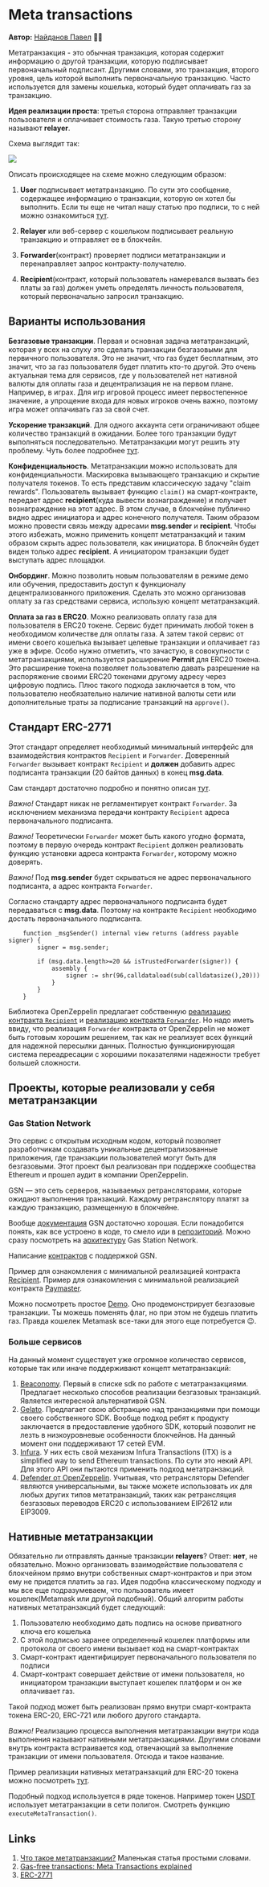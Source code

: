 # Meta transactions

**Автор:** [Найданов Павел](https://github.com/PavelNaydanov) 🕵️‍♂️

Метатранзакция - это обычная транзакция, которая содержит информацию о другой транзакции, которую подписывает первоначальный подписант. Другими словами, это транзакция, второго уровня, цель которой выполнить первоначальную транзакцию. Часто используется для замены кошелька, который будет оплачивать газ за транзакцию.

**Идея реализации проста**: третья сторона отправляет транзакции пользователя и оплачивает стоимость газа. Такую третью сторону называют **relayer**.

Схема выглядит так:

![](./images/common-scheme.png)

Описать происходящее на схеме можно следующим образом:

1. **User** подписывает метатранзакцию. По сути это сообщение, содержащее информацию о транзакции, которую он хотел бы выполнить. Если ты еще не читал нашу статью про подписи, то с ней можно ознакомиться [тут](../digital-signature-on-ethereum/README.md).

2. **Relayer** или веб-сервер с кошельком подписывает реальную транзакцию и отправляет ее в блокчейн.

3. **Forwarder**(контракт) проверяет подписи метатранзакции и перенаправляет запрос контракту-получателю.

4. **Recipient**(контракт, который пользователь намеревался вызвать без платы за газ) должен уметь определять личность пользователя, который первоначально запросил транзакцию.

## Варианты использования

**Безгазовые транзакции**.
Первая и основная задача метатранзакций, которая у всех на слуху это сделать транзакции безгазовыми для первичного пользователя. Это не значит, что газ будет бесплатным, это значит, что за газ пользователя будет платить кто-то другой. Это очень актуальная тема для сервисов, где у пользователей нет нативной валюты для оплаты газа и децентрализация не на первом плане. Например, в играх. Для игр игровой процесс имеет первостепенное значение, а упрощение входа для новых игроков очень важно, поэтому игра может оплачивать газ за свой счет.

**Ускорение транзакций**.
Для одного аккаунта сети ограничивают общее количество транзакций в ожидании. Более того транзакции будут выполняться последовательно. Метатранзакции могут решить эту проблему. Чуть более подробнее [тут](https://cryptor.net/tutorial/chto-takoe-retranslyator-tranzakciy-i-kak-rabotaet).

**Конфиденциальность**.
Метатранзакции можно использовать для конфиденциальности. Маскировка вызывающего транзакцию и скрытие получателя токенов. То есть представим классическую задачу "claim rewards". Пользователь вызывает функцию ```claim()``` на смарт-контракте, передает адрес **recipient**(куда вывести вознаграждение) и получает вознаграждение на этот адрес. В этом случае, в блокчейне публично видно адрес инициатора и адрес конечного получателя. Таким образом можно провести связь между адресами **msg.sender** и **recipient**. Чтобы этого избежать, можно применить концепт метатранзакций и таким образом скрыть адрес пользователя, как инициатора. В блокчейн будет виден только адрес **recipient**. А инициатором транзакции будет выступать адрес площадки.

**Онбординг**.
Можно позволить новым пользователям в режиме демо или обучения, предоставить доступ к функционалу децентрализованного приложения. Сделать это можно организовав оплату за газ средствами сервиса, использую концепт метатранзакций.

**Оплата за газ в ERC20**.
Можно реализовать оплату газа для пользователя в ERC20 токене. Сервис будет принимать любой токен в необходимом количестве для оплаты газа. А затем такой сервис от имени своего кошелька вызывает целевые транзакции и оплачивает газ уже в эфире. Особо нужно отметить, что зачастую, в совокупности с метатранзакциями, используется расширение **Permit** для ERC20 токена. Это расширение токена позволяет пользователю давать разрешение на распоряжение своими ERC20 токенами другому адресу через цифровую подпись. Плюс такого подхода заключается в том, что пользователю необязательно наличие нативной валюты сети или дополнительные траты за подписание транзакций на ```approve()```.

## Стандарт ERC-2771

Этот стандарт определяет необходимый минимальный интерфейс для взаимодействия контрактов ```Recipient``` и ```Forwarder```. Доверенный ```Forwarder``` вызывает контракт ```Recipient``` и **должен** добавить адрес подписанта транзакции (20 байтов данных) в конец **msg.data**.

Сам стандарт достаточно подробно и понятно описан [тут](https://eips.ethereum.org/EIPS/eip-2771).

_Важно!_ Стандарт никак не регламентирует контракт ```Forwarder```. За исключением механизма передачи контракту ```Recipient``` адреса первоначального подписанта.

_Важно!_ Теоретически ```Forwarder``` может быть какого угодно формата, поэтому в первую очередь контракт ```Recipient``` должен реализовать функцию установки адреса контракта ```Forwarder```, которому можно доверять.

_Важно!_ Под **msg.sender** будет скрываться не адрес первоначального подписанта, а адрес контракта ```Forwarder```.

Согласно стандарту адрес первоначального подписанта будет передаваться с **msg.data**. Поэтому на контракте ```Recipient``` необходимо достать первоначального подписанта.

```solidity
    function _msgSender() internal view returns (address payable signer) {
        signer = msg.sender;

        if (msg.data.length>=20 && isTrustedForwarder(signer)) {
            assembly {
                signer := shr(96,calldataload(sub(calldatasize(),20)))
            }
        }
    }
```

Библиотека OpenZeppelin предлагает собственную [реализацию контракта ```Recipient```](https://docs.openzeppelin.com/contracts/4.x/api/metatx#ERC2771Context) и [реализацию контракта ```Forwarder```](https://docs.openzeppelin.com/contracts/4.x/api/metatx#MinimalForwarder). Но надо иметь ввиду, что реализация ```Forwarder``` контракта от OpenZeppelin не может быть готовым хорошим решением, так как не реализует всех функций для надежной пересылки данных. Полностью функционирующая система переадресации с хорошими показателями надежности требует большей сложности.


## Проекты, которые реализовали у себя метатранзакции

### Gas Station Network

Это сервис с открытым исходным кодом, который позволяет разработчикам создавать уникальные децентрализованные приложения, где транзакции пользователей могут быть для безгазовыми. Этот проект был реализован при поддержке сообщества Ethereum и прошел аудит в компании OpenZeppelin.

GSN — это сеть серверов, называемых ретрансляторами, которые ожидают выполнения транзакций. Каждому ретранслятору платят за каждую транзакцию, размещенную в блокчейне.

Вообще [документация](https://docs.opengsn.org/) GSN достаточно хорошая. Если понадобится понять, как все устроено в коде, то смело иди в [репозиторий](https://github.com/opengsn/gsn). Можно сразу посмотреть на [архитектуру](https://docs.opengsn.org/#architecture) Gas Station Network.

Написание [контрактов](https://docs.opengsn.org/contracts/) с поддержкой GSN.

Пример для ознакомления с минимальной реализацией контракта [Recipient](./examples/src/Recipient.sol).
Пример для ознакомления с минимальной реализацией контракта [Paymaster](./examples/src/Paymaster.sol).

Можно посмотреть простое [Demo](https://ctf-react.opengsn.org/). Оно продемонстрирует безгазовые транзакции. Ты можешь поменять флаг, но при этом не будешь платить газ. Правда кошелек Metamask все-таки для этого еще потребуется 😉.

### Больше сервисов

На данный момент существует уже огромное количество сервисов, которые так или иначе поддерживают концепт метатранзакций:
1. [Beaconomy](https://docs.biconomy.io/docs/1.0/build-w-bico/gasless-txn). Первый в списке sdk по работе с метатранзакциями. Предлагает несколько способов реализации безгазовых транзакций. Является интересной альтернативой GSN.
2. [Gelato](https://docs.gelato.network/developer-services/relay). Предлагает свою абстракцию над транзакциями при помощи своего собственного SDK. Вообще подход ребят к продукту заключается в предоставление удобного SDK, который позволит не лезть в низкоуровневые особенности блокчейнов. На данный момент они поддерживают 17 сетей EVM.
3. [Infura](https://docs.infura.io/infura/features/itx-transactions/itx-meta-transactions). У них есть свой механизм Infura Transactions (ITX) is a simplified way to send Ethereum transactions. По сути это некий API. Для этого API они пытаются применить подход метатранзакций.
4. [Defender от OpenZeppelin](https://docs.openzeppelin.com/defender/relay). Учитывая, что ретрансляторы Defender являются универсальными, вы также можете использовать их для любых других типов метатранзакций, таких как ретрансляция безгазовых переводов ERC20 с использованием EIP2612 или EIP3009.

## Нативные метатранзакции

Обязательно ли отправлять данные транзакции **relayers**? Ответ: **нет**, не обязательно. Можно организовать взаимодействие пользователя с блокчейном прямо внутри собственных смарт-контрактов и при этом ему не придется платить за газ. Идея подобна классическому подходу и мы все еще подразумеваем, что пользователь имеет кошелек(Metamask или другой подобный). Общий алгоритм работы нативных метатранзакций будет следующий:
1. Пользователю необходимо дать подпись на основе приватного ключа его кошелька
2. С этой подписью заранее определенный кошелек платформы или протокола от своего имени вызывает код на смарт-контрактах
3. Смарт-контракт идентифицирует первоначального пользователя по подписи
4. Смарт-контракт совершает действие от имени пользователя, но инициатором транзакции выступает кошелек платформ и он же оплачивает газ.

Такой подход может быть реализован прямо внутри смарт-контракта токена ERC-20, ERC-721 или любого другого стандарта.

_Важно!_ Реализацию процесса выполнения метатранзакции внутри кода выполнения называют нативными метатранзакциями. Другими словами внутрь контракта встраивается код, отвечающий за выполнение транзакции от имени пользователя. Отсюда и такое название.

Пример реализации нативных метатранзакций для ERC-20 токена можно посмотреть [тут](./examples/src/NativeMetaTransaction.sol).

Подобный подход используется в ряде токенов. Например токен [USDT](https://polygonscan.com/address/0x7ffb3d637014488b63fb9858e279385685afc1e2#code) использует метатранзакции в сети полигон. Смотреть функцию ```executeMetaTransaction()```.

## Links

1. [Что такое метатранзакции?](https://tgdratings.com/ru/glossary/metatransaction/) Маленькая статья простыми словами.
2. [Gas-free transactions: Meta Transactions explained](https://medium.com/coinmonks/gas-free-transactions-meta-transactions-explained-f829509a462d)
3. [ERC-2771](https://eips.ethereum.org/EIPS/eip-2771)
